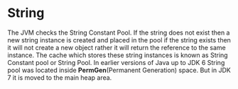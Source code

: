 # String
The JVM checks the String Constant Pool. If the string does not exist then a new string instance is created and placed in the pool if the string exists then it will not create a new object rather it will return the reference to the same instance. The cache which stores these string instances is known as String Constant pool or String Pool. In earlier versions of Java up to JDK 6 String pool was located inside **PermGen**(Permanent Generation) space. But in JDK 7 it is moved to the main heap area.

# 
<!--stackedit_data:
eyJoaXN0b3J5IjpbMTA0NzM4NjIzNSwxMjMzMTcyODI4XX0=
-->